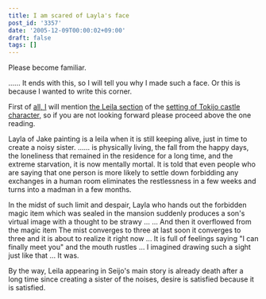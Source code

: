 ```yaml
---
title: I am scared of Layla's face
post_id: '3357'
date: '2005-12-09T00:00:02+09:00'
draft: false
tags: []
---
```


Please become familiar.

...... It ends with this, so I will tell you why I made such a face. Or this is because I wanted to write this corner.

First of [all, I](/!/leila/tha_leila.txt) will mention [the Leila section](/!/leila/tha_leila.txt) of the [setting of Tokijo castle character,](/!/leila/tha_leila.txt) so if you are not looking forward please proceed above the one reading.

Layla of Jake painting is a leila when it is still keeping alive, just in time to create a noisy sister. ...... is physically living, the fall from the happy days, the loneliness that remained in the residence for a long time, and the extreme starvation, it is now mentally mortal. It is told that even people who are saying that one person is more likely to settle down forbidding any exchanges in a human room eliminates the restlessness in a few weeks and turns into a madman in a few months.

In the midst of such limit and despair, Layla who hands out the forbidden magic item which was sealed in the mansion suddenly produces a son's virtual image with a thought to be strawy ... ... And then it overflowed from the magic item The mist converges to three at last soon it converges to three and it is about to realize it right now ... It is full of feelings saying "I can finally meet you" and the mouth rustles ... I imagined drawing such a sight just like that ... It was.

By the way, Leila appearing in Seijo's main story is already death after a long time since creating a sister of the noises, desire is satisfied because it is satisfied.